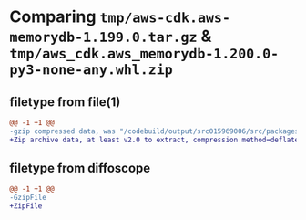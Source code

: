 # Comparing `tmp/aws-cdk.aws-memorydb-1.199.0.tar.gz` & `tmp/aws_cdk.aws_memorydb-1.200.0-py3-none-any.whl.zip`

## filetype from file(1)

```diff
@@ -1 +1 @@
-gzip compressed data, was "/codebuild/output/src015969006/src/packages/@aws-cdk/aws-memorydb/dist/python/aws-cdk.aws-memorydb-1.199.0.tar", last modified: Thu Apr 20 17:20:29 2023, max compression
+Zip archive data, at least v2.0 to extract, compression method=deflate
```

## filetype from diffoscope

```diff
@@ -1 +1 @@
-GzipFile
+ZipFile
```

